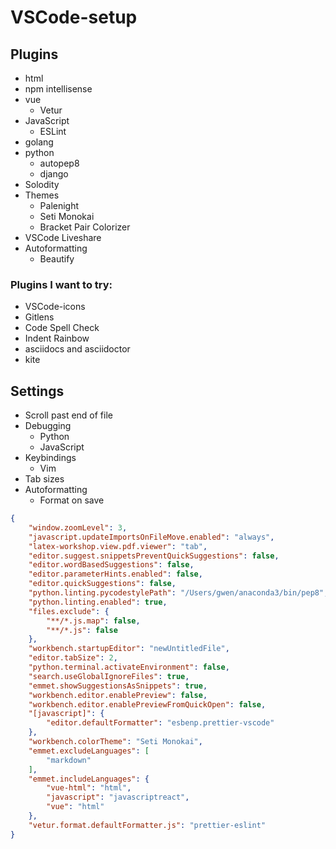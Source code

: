 # VSCode-setup

## Plugins

* html
* npm intellisense
* vue
	* Vetur
* JavaScript
	* ESLint
* golang
* python
	* autopep8
	* django
* Solodity
* Themes
	* Palenight
	* Seti Monokai
	* Bracket Pair Colorizer
* VSCode Liveshare
* Autoformatting
	* Beautify

### Plugins I want to try:

* VSCode-icons
* Gitlens
* Code Spell Check
* Indent Rainbow
* asciidocs and asciidoctor
* kite

## Settings

* Scroll past end of file
* Debugging
	* Python
	* JavaScript
* Keybindings
	* Vim
* Tab sizes
* Autoformatting
	* Format on save
	
	
	
```json	
{
    "window.zoomLevel": 3,
    "javascript.updateImportsOnFileMove.enabled": "always",
    "latex-workshop.view.pdf.viewer": "tab",
    "editor.suggest.snippetsPreventQuickSuggestions": false,
    "editor.wordBasedSuggestions": false,
    "editor.parameterHints.enabled": false,
    "editor.quickSuggestions": false,
    "python.linting.pycodestylePath": "/Users/gwen/anaconda3/bin/pep8",
    "python.linting.enabled": true,
    "files.exclude": {
        "**/*.js.map": false,
        "**/*.js": false
    },
    "workbench.startupEditor": "newUntitledFile",
    "editor.tabSize": 2,
    "python.terminal.activateEnvironment": false,
    "search.useGlobalIgnoreFiles": true,
    "emmet.showSuggestionsAsSnippets": true,
    "workbench.editor.enablePreview": false,
    "workbench.editor.enablePreviewFromQuickOpen": false,
    "[javascript]": {
        "editor.defaultFormatter": "esbenp.prettier-vscode"
    },
    "workbench.colorTheme": "Seti Monokai",
    "emmet.excludeLanguages": [
        "markdown"
    ],
    "emmet.includeLanguages": {
        "vue-html": "html",
        "javascript": "javascriptreact",
        "vue": "html"
    },
    "vetur.format.defaultFormatter.js": "prettier-eslint"
}
```
